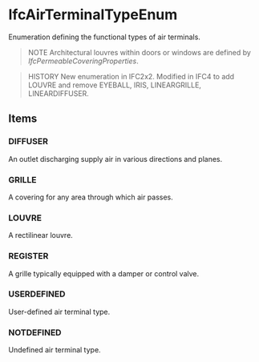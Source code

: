# IfcAirTerminalTypeEnum

Enumeration defining the functional types of air terminals.

> NOTE Architectural louvres within doors or windows are defined by _IfcPermeableCoveringProperties_.

> HISTORY New enumeration in IFC2x2. Modified in IFC4 to add LOUVRE and remove EYEBALL, IRIS, LINEARGRILLE, LINEARDIFFUSER.

## Items

### DIFFUSER
An outlet discharging supply air in various directions and planes.

### GRILLE
A covering for any area through which air passes.

### LOUVRE
A rectilinear louvre.

### REGISTER
A grille typically equipped with a damper or control valve.

### USERDEFINED
User-defined air terminal type.

### NOTDEFINED
Undefined air terminal type.
